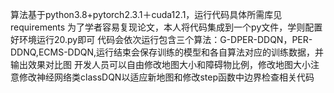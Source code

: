 算法基于python3.8+pytorch2.3.1＋cuda12.1，运行代码具体所需库见requirements
为了学者容易复现论文，本人将代码集成到一个py文件，学则配置好环境运行20.py即可
代码会依次运行包含三个算法：G-DPER-DDQN，PER-DDNQ,ECMS-DDQN,运行结束会保存训练的模型和各自算法对应的训练数据，并输出效果对比图
开发人员可以自由修改地图大小和障碍物比例，修改地图大小注意修改神经网络类classDQN以适应新地图和修改step函数中边界检查相关代码
